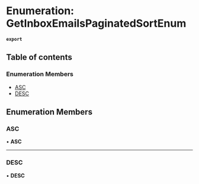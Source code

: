 # Enumeration: GetInboxEmailsPaginatedSortEnum

**`export`**

## Table of contents

### Enumeration Members

- [ASC](GetInboxEmailsPaginatedSortEnum.md#asc)
- [DESC](GetInboxEmailsPaginatedSortEnum.md#desc)

## Enumeration Members

### <a id="asc" name="asc"></a> ASC

• **ASC**

___

### <a id="desc" name="desc"></a> DESC

• **DESC**
